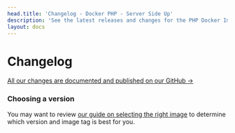 ```yaml
---
head.title: 'Changelog - Docker PHP - Server Side Up'
description: 'See the latest releases and changes for the PHP Docker Image project.'
layout: docs
---
```


# Changelog
[All our changes are documented and published on our GitHub →](https://github.com/serversideup/docker-php/releases)

### Choosing a version
You may want to review [our guide on selecting the right image](/docs/guide/choosing-the-right-image) to determine which version and image tag is best for you.
